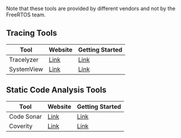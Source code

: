 Note that these tools are provided by different vendors and not by the FreeRTOS
team.

## Tracing Tools
| Tool | Website | Getting Started |
|------|---------|-----------------|
| Tracelyzer | [Link](https://percepio.com/tracealyzer/freertostrace/) | [Link](https://percepio.com/getstarted/latest/html/freertos.html) |
| SystemView | [Link](https://www.segger.com/products/development-tools/systemview/) | [Link](https://wiki.segger.com/FreeRTOS_with_SystemView) |

## Static Code Analysis Tools
| Tool | Website | Getting Started |
|------|---------|-----------------|
| Code Sonar | [Link](https://codesecure.com/our-products/codesonar/) | [Link](https://github.com/CodeSecure-SE/FreeRTOS-Kernel) |
| Coverity | [Link](https://www.synopsys.com/software-integrity/security-testing/static-analysis-sast.html) | [Link](examples/coverity/README.md) |
